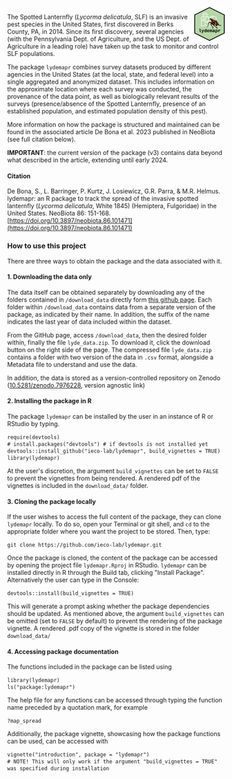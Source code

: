 <img src="man/figures/logo.svg" align="right" width="14%" />

The Spotted Lanternfly (*Lycorma delicatula*, SLF) is an invasive pest species in the United States, first discovered in Berks County, PA, in 2014. Since its first discovery, several agencies (with the Pennsylvania Dept. of Agriculture, and the US Dept. of Agriculture in a leading role) have taken up the task to monitor and control SLF populations.

The package `lydemapr` combines survey datasets produced by different agencies in the United States (at the local, state, and federal level) into a single aggregated and anonymized dataset. This includes information on the approximate location where each survey was conducted, the provenance of the data point, as well as biologically relevant results of the surveys (presence/absence of the Spotted Lanternfly, presence of an established population, and estimated population density of this pest).

More information on how the package is structured and maintained can be found in the associated article De Bona et al. 2023 published in NeoBiota (see full citation below).

**IMPORTANT**: the current version of the package (v3) contains data beyond what described in the article, extending until early 2024.

#### Citation
De Bona, S., L. Barringer, P. Kurtz, J. Losiewicz, G.R. Parra, & M.R. Helmus. lydemapr: an R package to track the spread of the invasive spotted lanternfly (*Lycorma delicatula*, White 1845) (Hemiptera, Fulgoridae) in the United States. NeoBiota 86: 151-168. [https://doi.org/10.3897/neobiota.86.101471](https://doi.org/10.3897/neobiota.86.101471)


### How to use this project

There are three ways to obtain the package and the data associated with it.

#### 1. Downloading the data only

The data itself can be obtained separately by downloading any of the folders contained in `/download_data` directly form [this github page](https://github.com/ieco-lab/lydemap). Each folder within `/download_data` contains data from a separate version of the package, as indicated by their name. In addition, the suffix of the name indicates the last year of data included within the dataset. 

From the GitHub page, access `/download_data`, then the desired folder within, finally the file `lyde_data.zip`. To download it, click the download button on the right side of the page. The compressed file `lyde_data.zip` contains a folder with two version of the data in `.csv` format, alongside a Metadata file to understand and use the data.

In addition, the data is stored as a version-controlled repository on Zenodo ([10.5281/zenodo.7976228](https://zenodo.org/doi/10.5281/zenodo.7976228), version agnostic link)

#### 2. Installing the package in R

The package `lydemapr` can be installed by the user in an instance of R or RStudio by typing.

```
require(devtools)
# install.packages("devtools") # if devtools is not installed yet
devtools::install_github("ieco-lab/lydemapr", build_vignettes = TRUE)
library(lydemapr)
```
At the user's discretion, the argument `build_vignettes` can be set to `FALSE` to prevent the vignettes from being rendered. A rendered pdf of the vignettes is included in the `download_data/` folder.


#### 3. Cloning the package locally

If the user wishes to access the full content of the package, they can clone `lydemapr` locally.
To do so, open your Terminal or git shell, and `cd` to the appropriate folder where you want the project to be stored. Then, type: 

```
git clone https://github.com/ieco-lab/lydemapr.git
```

Once the package is cloned, the content of the package can be accessed by opening the project file `lydemapr.Rproj` in RStudio. `lydemapr` can be installed directly in R through the Build tab, clicking "Install Package". Alternatively the user can type in the Console:

```
devtools::install(build_vignettes = TRUE)
```

This will generate a prompt asking whether the package dependencies should be updated. As mentioned above, the argument `build_vignettes` can be omitted (set to `FALSE` by default) to prevent the rendering of the package vignette. A rendered .pdf copy of the vignette is stored in the folder `download_data/`

#### 4. Accessing package documentation

The functions included in the package can be listed using

```
library(lydemapr)
ls("package:lydemapr")
```

The help file for any functions can be accessed through typing the function name preceded by a quotation mark, for example

```
?map_spread
```

Additionally, the package vignette, showcasing how the package functions can be used, can be accessed with

```
vignette("introduction", package = "lydemapr")
# NOTE! This will only work if the argument "build_vignettes = TRUE" was specified during installation
```
